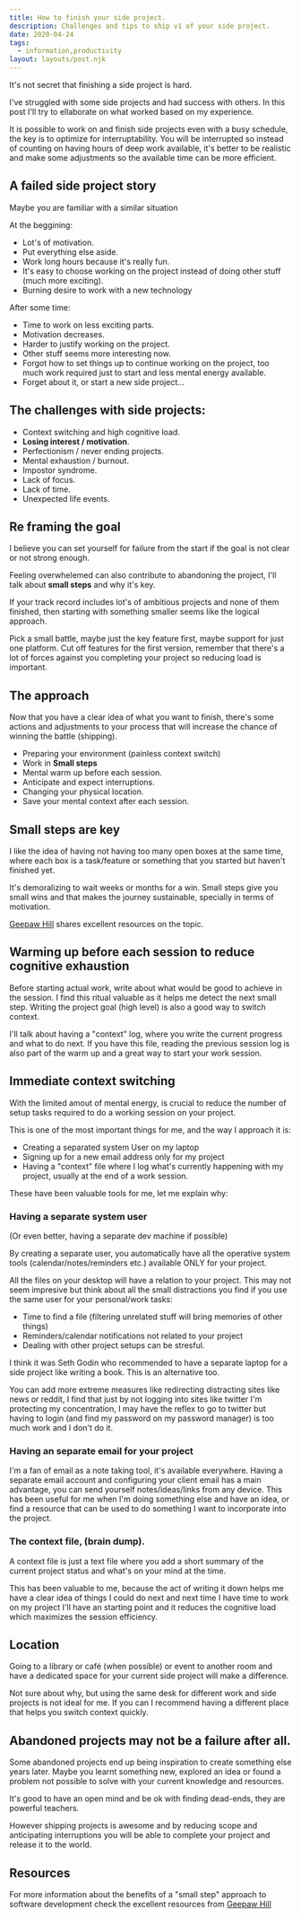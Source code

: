 ```yaml
---
title: How to finish your side project.
description: Challenges and tips to ship v1 of your side project.
date: 2020-04-24
tags:
  - information,productivity
layout: layouts/post.njk
---
```


It's not secret that finishing a side project is hard.

I've struggled with some side projects and had success with others. In this post I'll try to ellaborate on what worked based on my experience.

It is possible to work on and finish side projects even with a busy schedule, the key is to optimize for interruptability. You will be interrupted so instead of counting on having hours of deep work available, it's better to be realistic and make some adjustments so the available time can be more efficient. 

## A failed side project story

Maybe you are familiar with a similar situation

At the beggining:

- Lot's of motivation.
- Put everything else aside.
- Work long hours because it's really fun.
- It's easy to choose working on the project instead of doing other stuff (much more exciting).
- Burning desire to work with a new technology

After some time:

- Time to work on less exciting parts.
- Motivation decreases.
- Harder to justify working on the project.
- Other stuff seems more interesting now.
- Forgot how to set things up to continue working on the project, too much work required just to start and less mental energy available.
- Forget about it, or start a new side project...

## The challenges with side projects:

- Context switching and high cognitive load.
- **Losing interest / motivation**.
- Perfectionism / never ending projects.
- Mental exhaustion / burnout.
- Impostor syndrome.
- Lack of focus.
- Lack of time.
- Unexpected life events.

## Re framing the goal

I believe you can set yourself for failure from the start if the goal is not clear or not strong enough. 

Feeling overwhelemed can also contribute to abandoning the project, I'll talk about **small steps** and why it's key.

If your track record includes lot's of ambitious projects and none of them finished, then starting with something smaller seems like the logical approach. 

Pick a small battle, maybe just the key feature first, maybe support for just one platform. Cut off features for the first version, remember that there's a lot of forces against you completing your project so reducing load is important.

## The approach

Now that you have a clear idea of what you want to finish, there's some actions and adjustments to your process that will increase the chance of winning the battle (shipping).

- Preparing your environment (painless context switch)
- Work in **Small steps**
- Mental warm up before each session.
- Anticipate and expect interruptions.
- Changing your physical location.
- Save your mental context after each session.

## Small steps are key

I like the idea of having not having too many open boxes at the same time, where each box is a task/feature or something that you  started but haven't finished yet.

It's demoralizing to wait weeks or months for a win. Small steps give you small wins and that makes the journey sustainable, specially in terms of motivation.

[Geepaw Hill](https://www.geepawhill.org/2020/06/26/more-on-small-steps/) shares excellent resources on the topic.

## Warming up before each session to reduce cognitive exhaustion

Before starting actual work, write about what would be good to achieve in the session. I find this ritual valuable as it helps me detect the next small step. Writing the project goal (high level) is also a good way to switch context.

I'll talk about having a "context" log, where you write the current progress and what to do next. If you have this file, reading the previous session log is also part of the warm up and a great way to start your work session.

## Immediate context switching

With the limited amout of mental energy, is crucial to reduce the number of setup tasks required to do a working session on your project.

This is one of the most important things for me, and the way I approach it is:

- Creating a separated system User on my laptop
- Signing up for a new email address only for my project
- Having a "context" file where I log what's currently happening with my project, usually at the end of a work session.

These have been valuable tools for me, let me explain why:

### Having a separate system user

(Or even better, having a separate dev machine if possible)

By creating a separate user, you automatically have all the operative system tools (calendar/notes/reminders etc.) available ONLY for your project.

All the files on your desktop will have a relation to your project. This may not seem impresive but think about all the small distractions you find if you use the same user for your personal/work tasks:

- Time to find a file (filtering unrelated stuff will bring memories of other things)
- Reminders/calendar notifications not related to your project
- Dealing with other project setups can be stresful.

I think it was Seth Godin who recommended to have a separate laptop for a side project like writing a book. This is an alternative too.

You can add more extreme measures like redirecting distracting sites like news or reddit, I find that just by not logging into sites like twitter I'm protecting my concentration, I may have the reflex to go to twitter but having to login (and find my password on my password manager) is too much work and I don't do it.

### Having an separate email for your project

I'm a fan of email as a note taking tool, it's available everywhere. Having a separate email account and configuring your client email has a main advantage, you can send yourself notes/ideas/links from any device. This has been useful for me when I'm doing something else and have an idea, or find a resource that can be used to do something I want to incorporate into the project.

### The context file, (brain dump).

A context file is just a text file where you add a short summary of the current project status and what's on your mind at the time. 

This has been valuable to me, because the act of writing it down helps me have a clear idea of things I could do next and next time I have time to work on my project I'll have an starting point and it reduces the cognitive load which maximizes the session efficiency.

## Location

Going to a library or café (when possible) or event to another room and have a dedicated space for your current side project will make a difference.

Not sure about why, but using the same desk for different work and side projects is not ideal for me. If you can I recommend having a different place that helps you switch context quickly.


## Abandoned projects may not be a failure after all.

Some abandoned projects end up being inspiration to create something else years later. Maybe you learnt something new, explored an idea or found a problem not possible to solve with your current knowledge and resources.

It's good to have an open mind and be ok with finding dead-ends, they are powerful teachers.

However shipping projects is awesome and by reducing scope and anticipating interruptions you will be able to complete your project and release it to the world.

## Resources

For more information about the benefits of a "small step" approach to software development check the excellent resources from [Geepaw Hill](https://www.geepawhill.org/2020/06/26/more-on-small-steps/)